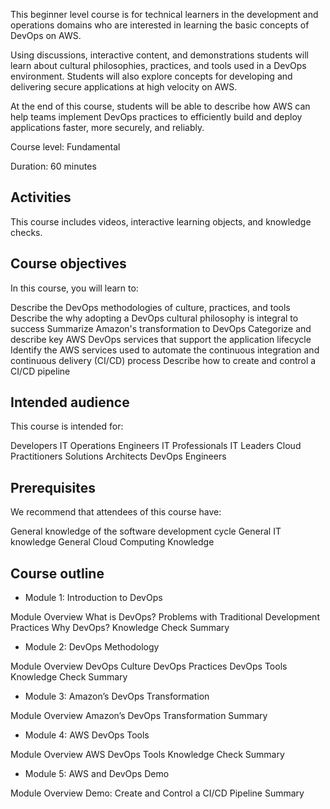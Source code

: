 This beginner level course is for technical learners in the development and operations domains who are interested in learning the basic concepts of DevOps on AWS.

Using discussions, interactive content, and demonstrations students will learn about cultural philosophies, practices, and tools used in a DevOps environment. Students will also explore concepts for developing and delivering secure applications at high velocity on AWS.

At the end of this course, students will be able to describe how AWS can help teams implement DevOps practices to efficiently build and deploy applications faster, more securely, and reliably.



Course level: Fundamental

Duration: 60 minutes

## Activities
This course includes videos, interactive learning objects, and knowledge checks.

## Course objectives
In this course, you will learn to:

Describe the DevOps methodologies of culture, practices, and tools
Describe the why adopting a DevOps cultural philosophy is integral to success
Summarize Amazon's transformation to DevOps
Categorize and describe key AWS DevOps services that support the application lifecycle
Identify the AWS services used to automate the continuous integration and continuous delivery (CI/CD) process
Describe how to create and control a CI/CD pipeline

## Intended audience
This course is intended for:

Developers
IT Operations Engineers
IT Professionals
IT Leaders
Cloud Practitioners
Solutions Architects
DevOps Engineers

## Prerequisites
We recommend that attendees of this course have:

General knowledge of the software development cycle
General IT knowledge
General Cloud Computing Knowledge


## Course outline
- Module 1: Introduction to DevOps

Module Overview
What is DevOps?
Problems with Traditional Development Practices
Why DevOps?
Knowledge Check
Summary


- Module 2: DevOps Methodology

Module Overview
DevOps Culture
DevOps Practices
DevOps Tools
Knowledge Check
Summary


- Module 3: Amazon’s DevOps Transformation

Module Overview
Amazon’s DevOps Transformation
Summary


- Module 4: AWS DevOps Tools

Module Overview
AWS DevOps Tools
Knowledge Check
Summary


- Module 5: AWS and DevOps Demo

Module Overview
Demo: Create and Control a CI/CD Pipeline
Summary